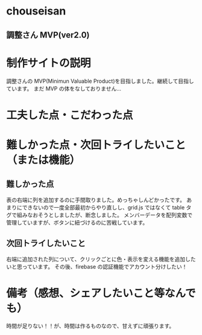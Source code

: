 # chouseisan

## 調整さん MVP(ver2.0)

# 制作サイトの説明

調整さんの MVP(Minimun Valuable Product)を目指しました。継続して目指しています。
まだ MVP の体をなしておりません…

# 工夫した点・こだわった点

# 難しかった点・次回トライしたいこと（または機能）

## 難しかった点

表の右端に列を追加するのに手間取りました。めっちゃしんどかったです。
あまりにできないので一度全部最初からやり直しし、grid.js ではなくて table タグで組みなおそうとしましたが、断念しました。
メンバーデータを配列変数で管理していますが、ボタンに紐づけるのに苦戦しています。

## 次回トライしたいこと

右端に追加された列について、クリックごとに色・表示を変える機能を追加したいと思っています。
その後、firebase の認証機能でアカウント分けしたい！

# 備考（感想、シェアしたいこと等なんでも）

時間が足りない！！が、時間は作るものなので、甘えずに頑張ります。
